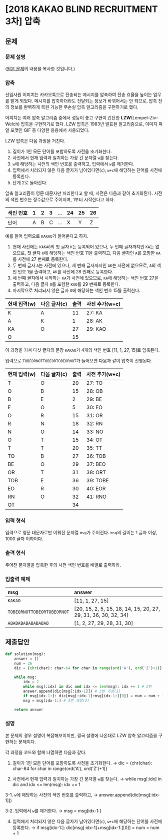 # [2018 KAKAO BLIND RECRUITMENT 3차] 압축
## 문제
### 문제 설명
([원본 문제](https://programmers.co.kr/learn/courses/30/lessons/17684)의 내용을 복사한 것입니다.)

### 압축

신입사원 어피치는 카카오톡으로 전송되는 메시지를 압축하여 전송 효율을 높이는 업무를 맡게 되었다. 메시지를 압축하더라도 전달되는 정보가 바뀌어서는 안 되므로, 압축 전의 정보를 완벽하게 복원 가능한 무손실 압축 알고리즘을 구현하기로 했다.

어피치는 여러 압축 알고리즘 중에서 성능이 좋고 구현이 간단한 <b>LZW</b>(Lempel–Ziv–Welch) 압축을 구현하기로 했다. LZW 압축은 1983년 발표된 알고리즘으로, 이미지 파일 포맷인 GIF 등 다양한 응용에서 사용되었다.

LZW 압축은 다음 과정을 거친다.

1. 길이가 1인 모든 단어를 포함하도록 사전을 초기화한다.
2. 사전에서 현재 입력과 일치하는 가장 긴 문자열 ```w```를 찾는다.
3. ```w```에 해당하는 사전의 색인 번호를 출력하고, 입력에서 ```w```를 제거한다.
4. 입력에서 처리되지 않은 다음 글자가 남아있다면(```c```), ```w+c```에 해당하는 단어를 사전에 등록한다.
5. 단계 2로 돌아간다.

압축 알고리즘이 영문 대문자만 처리한다고 할 때, 사전은 다음과 같이 초기화된다. 사전의 색인 번호는 정수값으로 주어지며, 1부터 시작한다고 하자.

|색인 번호|1|2|3|...|24|25|26|
|:---|:---|:---|:---|:---|:---|:---|:---|
|단어|A|B|C|...|X|Y|Z|

예를 들어 입력으로 ```KAKAO```가 들어온다고 하자.

1. 현재 사전에는 ```KAKAO```의 첫 글자 ```K```는 등록되어 있으나, 두 번째 글자까지인 ```KA```는 없으므로, 첫 글자 ```K```에 해당하는 색인 번호 11을 출력하고, 다음 글자인 ```A```를 포함한 ```KA```를 사전에 27 번째로 등록한다.
2. 두 번째 글자 ```A```는 사전에 있으나, 세 번째 글자까지인 ```AK```는 사전에 없으므로, ```A```의 색인 번호 1을 출력하고, ```AK```를 사전에 28 번째로 등록한다.
3. 세 번째 글자에서 시작하는 ```KA```가 사전에 있으므로, ```KA```에 해당하는 색인 번호 27을 출력하고, 다음 글자 ```O```를 포함한 ```KAO```를 29 번째로 등록한다.
4. 마지막으로 처리되지 않은 글자 ```O```에 해당하는 색인 번호 15를 출력한다.

|현재 입력(w)|다음 글자(c)|출력|사전 추가(w+c)|
|:---|:---|:---|:---|
|K|A|11|27: KA|
|A|K|1|28: AK|
|KA|O|27|29: KAO|
|O||15||

이 과정을 거쳐 다섯 글자의 문장 ```KAKAO```가 4개의 색인 번호 [11, 1, 27, 15]로 압축된다.

입력으로 ```TOBEORNOTTOBEORTOBEORNOT```가 들어오면 다음과 같이 압축이 진행된다.

|현재 입력(w)|다음 글자(c)|출력|사전 추가(w+c)|
|:---|:---|:---|:---|
|T|O|20|27: TO|
|O|B|15|28: OB|
|B|E|2|29: BE|
|E|O|5|30: EO|
|O|R|15|31: OR|
|R|N|18|32: RN|
|N|O|14|33: NO|
|O|T|15|34: OT|
|T|T|20|35: TT|
|TO|B|27|36: TOB|
|BE|O|29|37: BEO|
|OR|T|31|38: ORT|
|TOB|E|36|39: TOBE|
|EO|R|30|40: EOR|
|RN|O|32|41: RNO|
|OT||34||

### 입력 형식
입력으로 영문 대문자로만 이뤄진 문자열 ```msg```가 주어진다. ```msg```의 길이는 1 글자 이상, 1000 글자 이하이다.

### 출력 형식
주어진 문자열을 압축한 후의 사전 색인 번호를 배열로 출력하라.

### 입출력 예제
|msg|answer|
|:---|:---|
|```KAKAO```|[11, 1, 27, 15]|
|```TOBEORNOTTOBEORTOBEORNOT```|[20, 15, 2, 5, 15, 18, 14, 15, 20, 27, 29, 31, 36, 30, 32, 34]|
|```ABABABABABABABAB```|[1, 2, 27, 29, 28, 31, 30]|

## 제출답안
```python
def solution(msg):
    answer = []
    num = 26
    dic = {chr(char): char-64 for char in range(ord('A'), ord('Z')+1)} # 1번 과정
    
    while msg:
        idx = 2
        while msg[:idx] in dic and idx <= len(msg): idx += 1 # 2번 
        answer.append(dic[msg[:idx-1]]) # 3번 과정(1)
        if msg[idx-1:]: dic[msg[:idx-1]+msg[idx-1:][0]] = num = num + 1 # 4번 과정
        msg = msg[idx-1:] # 3번 과정(2)
    
    return answer
```
### 설명
본 문제의 경우 설명이 복잡해보이지만, 결국 설명에 나온대로 LZW 압축 알고리즘을 구현하는 문제이다.

각 과정을 코드와 함께 나열하면 다음과 같다.

1. 길이가 1인 모든 단어를 포함하도록 사전을 초기화한다. → dic = {chr(char): char-64 for char in range(ord('A'), ord('Z')+1)}

2. 사전에서 현재 입력과 일치하는 가장 긴 문자열 ```w```를 찾는다. → while msg[:idx] in dic and idx <= len(msg): idx += 1

3-1. ```w```에 해당하는 사전의 색인 번호를 출력하고, → answer.append(dic[msg[:idx-1]])

3-2. 입력에서 ```w```를 제거한다. → msg = msg[idx-1:]

4. 입력에서 처리되지 않은 다음 글자가 남아있다면(```c```), ```w+c```에 해당하는 단어를 사전에 등록한다. → if msg[idx-1:]: dic[msg[:idx-1]+msg[idx-1:][0]] = num = num + 1
